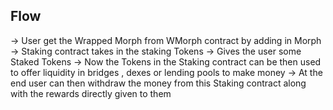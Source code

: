## Flow

-> User get the Wrapped Morph from WMorph contract by adding in Morph
-> Staking contract takes in the staking Tokens
-> Gives the user some Staked Tokens
-> Now the Tokens in the Staking contract can be then used to offer liquidity in bridges , dexes or lending pools to make money
-> At the end user can then withdraw the money from this Staking contract along with the rewards directly given to them
